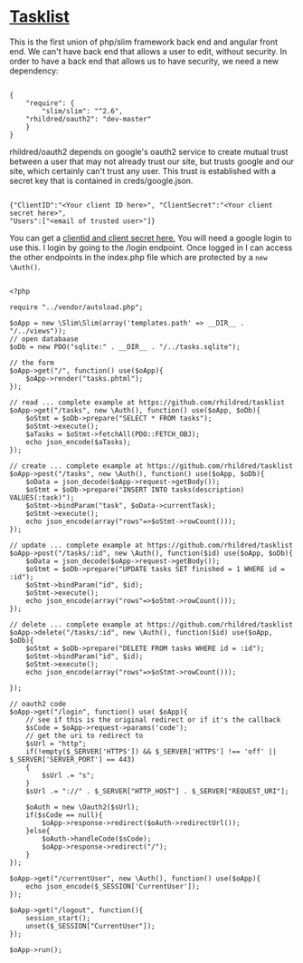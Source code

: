 [Tasklist](https://github.com/rhildred/tasklist)
=====

This is the first union of php/slim framework back end and angular front end. We can't have  back end that allows a user to edit, without security. In order to have a back end that allows us to have security, we need a new dependency:

```

{
    "require": {
        "slim/slim": "^2.6",
	"rhildred/oauth2": "dev-master"
    }
}

```

rhildred/oauth2 depends on google's oauth2 service to create mutual trust between a user that may not already trust our site, but trusts google and our site, which certainly can't trust any user. This trust is established with a secret key that is contained in creds/google.json.

```

{"ClientID":"<Your client ID here>", "ClientSecret":"<Your client secret here>",
"Users":["<email of trusted user>"]}

```

You can get a [clientid and client secret here.](https://console.developers.google.com) You will need a google login to use this. I login by going to the /login endpoint. Once logged in I can access the other endpoints in the index.php file which are protected by a `new \Auth()`.

```

<?php

require "../vendor/autoload.php";

$oApp = new \Slim\Slim(array('templates.path' => __DIR__ . "/../views"));
// open databaase
$oDb = new PDO("sqlite:" . __DIR__ . "/../tasks.sqlite");

// the form
$oApp->get("/", function() use($oApp){
    $oApp->render("tasks.phtml");
});

// read ... complete example at https://github.com/rhildred/tasklist
$oApp->get("/tasks", new \Auth(), function() use($oApp, $oDb){
    $oStmt = $oDb->prepare("SELECT * FROM tasks");
    $oStmt->execute();
    $aTasks = $oStmt->fetchAll(PDO::FETCH_OBJ);
    echo json_encode($aTasks);
});

// create ... complete example at https://github.com/rhildred/tasklist
$oApp->post("/tasks", new \Auth(), function() use($oApp, $oDb){
    $oData = json_decode($oApp->request->getBody());
    $oStmt = $oDb->prepare("INSERT INTO tasks(description) VALUES(:task)");
    $oStmt->bindParam("task", $oData->currentTask);
    $oStmt->execute();
    echo json_encode(array("rows"=>$oStmt->rowCount()));
});

// update ... complete example at https://github.com/rhildred/tasklist
$oApp->post("/tasks/:id", new \Auth(), function($id) use($oApp, $oDb){
    $oData = json_decode($oApp->request->getBody());
    $oStmt = $oDb->prepare("UPDATE tasks SET finished = 1 WHERE id = :id");
    $oStmt->bindParam("id", $id);
    $oStmt->execute();
    echo json_encode(array("rows"=>$oStmt->rowCount()));
});

// delete ... complete example at https://github.com/rhildred/tasklist
$oApp->delete("/tasks/:id", new \Auth(), function($id) use($oApp, $oDb){
    $oStmt = $oDb->prepare("DELETE FROM tasks WHERE id = :id");
    $oStmt->bindParam("id", $id);
    $oStmt->execute();
    echo json_encode(array("rows"=>$oStmt->rowCount()));

});

// oauth2 code
$oApp->get("/login", function() use( $oApp){
    // see if this is the original redirect or if it's the callback
    $sCode = $oApp->request->params('code');
    // get the uri to redirect to
    $sUrl = "http";
    if(!empty($_SERVER['HTTPS']) && $_SERVER['HTTPS'] !== 'off' || $_SERVER['SERVER_PORT'] == 443)
    {
        $sUrl .= "s";
    }
    $sUrl .= "://" . $_SERVER["HTTP_HOST"] . $_SERVER["REQUEST_URI"];

    $oAuth = new \Oauth2($sUrl);
    if($sCode == null){
        $oApp->response->redirect($oAuth->redirectUrl());
    }else{
        $oAuth->handleCode($sCode);
        $oApp->response->redirect("/");
    }
});

$oApp->get("/currentUser", new \Auth(), function() use($oApp){
    echo json_encode($_SESSION['CurrentUser']);
});

$oApp->get("/logout", function(){
    session_start();
    unset($_SESSION["CurrentUser"]);
});

$oApp->run();

```
